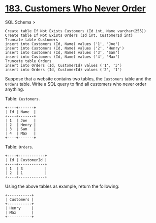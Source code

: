 # [183. Customers Who Never Order](https://leetcode.com/problems/customers-who-never-order/)

SQL Schema >

    Create table If Not Exists Customers (Id int, Name varchar(255))
    Create table If Not Exists Orders (Id int, CustomerId int)
    Truncate table Customers
    insert into Customers (Id, Name) values ('1', 'Joe')
    insert into Customers (Id, Name) values ('2', 'Henry')
    insert into Customers (Id, Name) values ('3', 'Sam')
    insert into Customers (Id, Name) values ('4', 'Max')
    Truncate table Orders
    insert into Orders (Id, CustomerId) values ('1', '3')
    insert into Orders (Id, CustomerId) values ('2', '1')

Suppose that a website contains two tables, the `Customers` table and the `Orders` table. Write a SQL query to find all customers who never order anything.

Table: `Customers`.

    +----+-------+
    | Id | Name  |
    +----+-------+
    | 1  | Joe   |
    | 2  | Henry |
    | 3  | Sam   |
    | 4  | Max   |
    +----+-------+

Table: `Orders`.

    +----+------------+
    | Id | CustomerId |
    +----+------------+
    | 1  | 3          |
    | 2  | 1          |
    +----+------------+

Using the above tables as example, return the following:

    +-----------+
    | Customers |
    +-----------+
    | Henry     |
    | Max       |
    +-----------+
